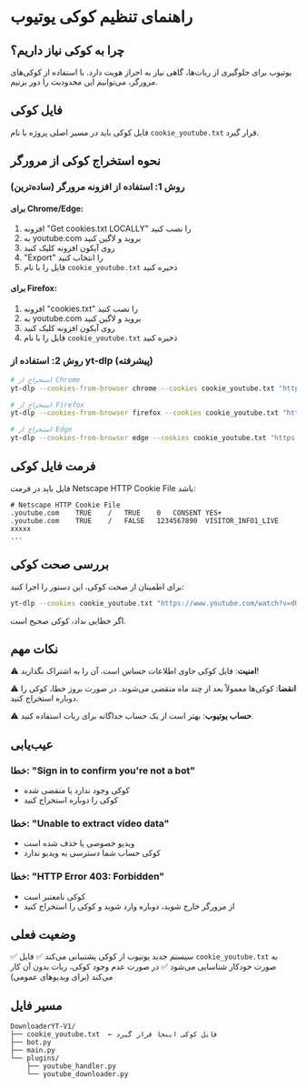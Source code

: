 # راهنمای تنظیم کوکی یوتیوب

## چرا به کوکی نیاز داریم؟

یوتیوب برای جلوگیری از ربات‌ها، گاهی نیاز به احراز هویت دارد. با استفاده از کوکی‌های مرورگر، می‌توانیم این محدودیت را دور بزنیم.

## فایل کوکی

فایل کوکی باید در مسیر اصلی پروژه با نام `cookie_youtube.txt` قرار گیرد.

## نحوه استخراج کوکی از مرورگر

### روش 1: استفاده از افزونه مرورگر (ساده‌ترین)

#### برای Chrome/Edge:
1. افزونه "Get cookies.txt LOCALLY" را نصب کنید
2. به youtube.com بروید و لاگین کنید
3. روی آیکون افزونه کلیک کنید
4. "Export" را انتخاب کنید
5. فایل را با نام `cookie_youtube.txt` ذخیره کنید

#### برای Firefox:
1. افزونه "cookies.txt" را نصب کنید
2. به youtube.com بروید و لاگین کنید
3. روی آیکون افزونه کلیک کنید
4. فایل را با نام `cookie_youtube.txt` ذخیره کنید

### روش 2: استفاده از yt-dlp (پیشرفته)

```bash
# استخراج از Chrome
yt-dlp --cookies-from-browser chrome --cookies cookie_youtube.txt "https://www.youtube.com/watch?v=dQw4w9WgXcQ"

# استخراج از Firefox
yt-dlp --cookies-from-browser firefox --cookies cookie_youtube.txt "https://www.youtube.com/watch?v=dQw4w9WgXcQ"

# استخراج از Edge
yt-dlp --cookies-from-browser edge --cookies cookie_youtube.txt "https://www.youtube.com/watch?v=dQw4w9WgXcQ"
```

## فرمت فایل کوکی

فایل باید در فرمت Netscape HTTP Cookie File باشد:

```
# Netscape HTTP Cookie File
.youtube.com	TRUE	/	TRUE	0	CONSENT	YES+
.youtube.com	TRUE	/	FALSE	1234567890	VISITOR_INFO1_LIVE	xxxxx
...
```

## بررسی صحت کوکی

برای اطمینان از صحت کوکی، این دستور را اجرا کنید:

```bash
yt-dlp --cookies cookie_youtube.txt "https://www.youtube.com/watch?v=dQw4w9WgXcQ" --skip-download
```

اگر خطایی نداد، کوکی صحیح است.

## نکات مهم

⚠️ **امنیت**: فایل کوکی حاوی اطلاعات حساس است. آن را به اشتراک نگذارید!

⚠️ **انقضا**: کوکی‌ها معمولاً بعد از چند ماه منقضی می‌شوند. در صورت بروز خطا، کوکی را دوباره استخراج کنید.

⚠️ **حساب یوتیوب**: بهتر است از یک حساب جداگانه برای ربات استفاده کنید.

## عیب‌یابی

### خطا: "Sign in to confirm you're not a bot"
- کوکی وجود ندارد یا منقضی شده
- کوکی را دوباره استخراج کنید

### خطا: "Unable to extract video data"
- ویدیو خصوصی یا حذف شده است
- کوکی حساب شما دسترسی به ویدیو ندارد

### خطا: "HTTP Error 403: Forbidden"
- کوکی نامعتبر است
- از مرورگر خارج شوید، دوباره وارد شوید و کوکی را استخراج کنید

## وضعیت فعلی

✅ سیستم جدید یوتیوب از کوکی پشتیبانی می‌کند
✅ فایل `cookie_youtube.txt` به صورت خودکار شناسایی می‌شود
✅ در صورت عدم وجود کوکی، ربات بدون آن کار می‌کند (برای ویدیوهای عمومی)

## مسیر فایل

```
DownloaderYT-V1/
├── cookie_youtube.txt  ← فایل کوکی اینجا قرار گیرد
├── bot.py
├── main.py
└── plugins/
    ├── youtube_handler.py
    └── youtube_downloader.py
```
